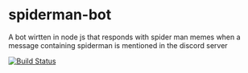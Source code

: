 # spiderman-bot

A bot wirtten in node js that responds with spider man memes when a message containing spiderman is mentioned in the discord server

[![Build Status](https://travis-ci.org/mazarag2/spiderman-bot.svg?branch=master)](https://travis-ci.org/mazarag2/spiderman-bot)
